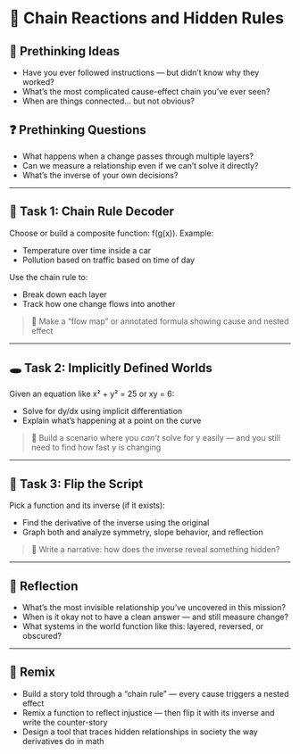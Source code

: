 # 🔗 Chain Reactions and Hidden Rules

## 💭 Prethinking Ideas
- Have you ever followed instructions — but didn’t know why they worked?
- What’s the most complicated cause-effect chain you’ve ever seen?
- When are things connected... but not obvious?

## ❓ Prethinking Questions
- What happens when a change passes through multiple layers?
- Can we measure a relationship even if we can’t solve it directly?
- What’s the inverse of your own decisions?

---

## 🔄 Task 1: Chain Rule Decoder

Choose or build a composite function: f(g(x)). Example:
- Temperature over time inside a car
- Pollution based on traffic based on time of day

Use the chain rule to:
- Break down each layer
- Track how one change flows into another

> 🎯 Make a “flow map” or annotated formula showing cause and nested effect

---

## 🕳 Task 2: Implicitly Defined Worlds

Given an equation like x² + y² = 25 or xy = 6:
- Solve for dy/dx using implicit differentiation
- Explain what’s happening at a point on the curve

> 🎯 Build a scenario where you *can’t* solve for y easily — and you still need to find how fast y is changing

---

## 🔁 Task 3: Flip the Script

Pick a function and its inverse (if it exists):
- Find the derivative of the inverse using the original
- Graph both and analyze symmetry, slope behavior, and reflection

> 🎯 Write a narrative: how does the inverse reveal something hidden?

---

## 💬 Reflection

- What’s the most invisible relationship you’ve uncovered in this mission?
- When is it okay not to have a clean answer — and still measure change?
- What systems in the world function like this: layered, reversed, or obscured?

---

## 🎨 Remix

- Build a story told through a “chain rule” — every cause triggers a nested effect
- Remix a function to reflect injustice — then flip it with its inverse and write the counter-story
- Design a tool that traces hidden relationships in society the way derivatives do in math
